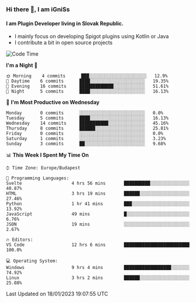 ### Hi there 👋, I am iGniSs

#### I am Plugin Developer living in Slovak Republic.
- I mainly focus on developing Spigot plugins using Kotlin or Java
- I contribute a bit in open source projects

<!--START_SECTION:waka-->
![Code Time](http://img.shields.io/badge/Code%20Time-1%2C016%20hrs%205%20mins-blue)

**I'm a Night 🦉** 

```text
🌞 Morning    4 commits      ███░░░░░░░░░░░░░░░░░░░░░░   12.9% 
🌆 Daytime    6 commits      ████░░░░░░░░░░░░░░░░░░░░░   19.35% 
🌃 Evening    16 commits     █████████████░░░░░░░░░░░░   51.61% 
🌙 Night      5 commits      ████░░░░░░░░░░░░░░░░░░░░░   16.13%

```
📅 **I'm Most Productive on Wednesday** 

```text
Monday       0 commits      ░░░░░░░░░░░░░░░░░░░░░░░░░   0.0% 
Tuesday      5 commits      ████░░░░░░░░░░░░░░░░░░░░░   16.13% 
Wednesday    14 commits     ███████████░░░░░░░░░░░░░░   45.16% 
Thursday     8 commits      ██████░░░░░░░░░░░░░░░░░░░   25.81% 
Friday       0 commits      ░░░░░░░░░░░░░░░░░░░░░░░░░   0.0% 
Saturday     1 commits      ░░░░░░░░░░░░░░░░░░░░░░░░░   3.23% 
Sunday       3 commits      ██░░░░░░░░░░░░░░░░░░░░░░░   9.68%

```


📊 **This Week I Spent My Time On** 

```text
⌚︎ Time Zone: Europe/Budapest

💬 Programming Languages: 
Svelte                   4 hrs 56 mins       ██████████░░░░░░░░░░░░░░░   40.87% 
HTML                     3 hrs 19 mins       ██████░░░░░░░░░░░░░░░░░░░   27.46% 
Python                   1 hr 41 mins        ███░░░░░░░░░░░░░░░░░░░░░░   13.92% 
JavaScript               49 mins             █░░░░░░░░░░░░░░░░░░░░░░░░   6.76% 
JSON                     19 mins             ░░░░░░░░░░░░░░░░░░░░░░░░░   2.67%

🔥 Editors: 
VS Code                  12 hrs 6 mins       █████████████████████████   100.0%

💻 Operating System: 
Windows                  9 hrs 4 mins        ██████████████████░░░░░░░   74.92% 
Linux                    3 hrs 2 mins        ██████░░░░░░░░░░░░░░░░░░░   25.08%

```


 Last Updated on 18/01/2023 19:07:55 UTC
<!--END_SECTION:waka-->
